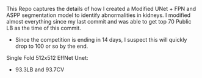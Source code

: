 This Repo captures the details of how I created a Modified UNet + FPN and ASPP segmentation model to identify abnormalities in kidneys. 
I modified almost everything since my last commit and was able to get top 70 Public LB as the time of this commit.
- Since the competition is ending in 14 days, I suspect this will quickly drop to 100 or so by the end.

Single Fold 512x512 EffNet Unet:
- 93.3LB and 93.7CV
